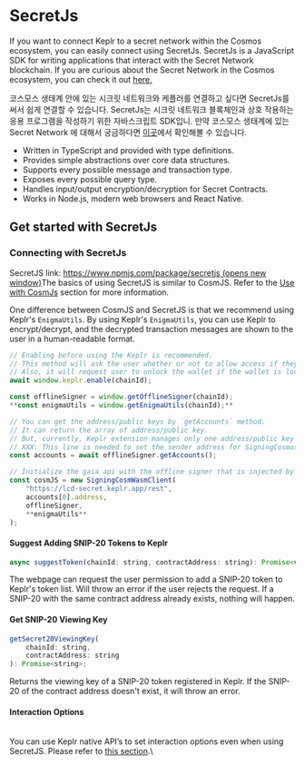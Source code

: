 # SecretJs

If you want to connect Keplr to a secret network within the Cosmos ecosystem, you can easily connect using SecretJs. SecretJs is a JavaScript SDK for writing applications that interact with the Secret Network blockchain. If you are curious about the Secret Network in the Cosmos ecosystem, you can check it out [here.](https://scrt.network/about/about-secret-network/)

코스모스 생태계 안에 있는 시크릿 네트워크와 케플러를 연결하고 싶다면 SecretJs를 써서 쉽게 연결할 수 있습니다. SecretJs는 시크릿 네트워크 블록체인과 상호 작용하는 응용 프로그램을 작성하기 위한 자바스크립트 SDK입니. 만약 코스모스 생태계에 있는 Secret Network 에 대해서 궁금하다면 [이곳](https://scrt.network/about/about-secret-network/)에서 확인해볼 수 있습니다.

* Written in TypeScript and provided with type definitions.
* Provides simple abstractions over core data structures.
* Supports every possible message and transaction type.
* Exposes every possible query type.
* Handles input/output encryption/decryption for Secret Contracts.
* Works in Node.js, modern web browsers and React Native.

## Get started with SecretJs

### Connecting with SecretJs

SecretJS link: [https://www.npmjs.com/package/secretjs (opens new window)](https://www.npmjs.com/package/secretjs)The basics of using SecretJS is similar to CosmJS. Refer to the [Use with CosmJs](cosmjs.md) section for more information.

One difference between CosmJS and SecretJS is that we recommend using Keplr's `EnigmaUtils`. By using Keplr's `EnigmaUtils`, you can use Keplr to encrypt/decrypt, and the decrypted transaction messages are shown to the user in a human-readable format.

```javascript
// Enabling before using the Keplr is recommended.
// This method will ask the user whether or not to allow access if they haven't visited this website.
// Also, it will request user to unlock the wallet if the wallet is locked.
await window.keplr.enable(chainId);

const offlineSigner = window.getOfflineSigner(chainId);
**const enigmaUtils = window.getEnigmaUtils(chainId);**

// You can get the address/public keys by `getAccounts` method.
// It can return the array of address/public key.
// But, currently, Keplr extension manages only one address/public key pair.
// XXX: This line is needed to set the sender address for SigningCosmosClient.
const accounts = await offlineSigner.getAccounts();

// Initialize the gaia api with the offline signer that is injected by Keplr extension.
const cosmJS = new SigningCosmWasmClient(
    "https://lcd-secret.keplr.app/rest",
    accounts[0].address,
    offlineSigner,
    **enigmaUtils**
);
```

#### Suggest Adding SNIP-20 Tokens to Keplr <a href="#suggest-adding-snip-20-tokens-to-keplr" id="suggest-adding-snip-20-tokens-to-keplr"></a>

```javascript
async suggestToken(chainId: string, contractAddress: string): Promise<void>
```

The webpage can request the user permission to add a SNIP-20 token to Keplr's token list. Will throw an error if the user rejects the request. If a SNIP-20 with the same contract address already exists, nothing will happen.

#### Get SNIP-20 Viewing Key <a href="#get-snip-20-viewing-key" id="get-snip-20-viewing-key"></a>

```javascript
getSecret20ViewingKey(
    chainId: string,
    contractAddress: string
): Promise<string>;
```

Returns the viewing key of a SNIP-20 token registered in Keplr. If the SNIP-20 of the contract address doesn't exist, it will throw an error.

#### Interaction Options

\
You can use Keplr native API’s to set interaction options even when using SecretJS. Please refer to [this section](https://docs.keplr.app/api/#interaction-options).\
